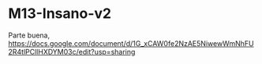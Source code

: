 # M13-Insano-v2

Parte buena, https://docs.google.com/document/d/1G_xCAW0fe2NzAE5NiwewWmNhFU2R4tlPCllHXDYM03c/edit?usp=sharing
